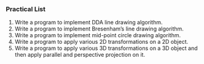 ### Practical List
1. Write a program to implement DDA line drawing algorithm.
2. Write a program to implement Bresenham’s line drawing algorithm.
3. Write a program to implement mid-point circle drawing algorithm.
4. Write a program to apply various 2D transformations on a 2D object.
5. Write a program to apply various 3D transformations on a 3D object and then apply parallel and perspective projection on it.
